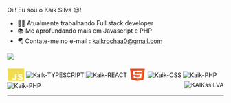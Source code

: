Oii! Eu sou o Kaik Silva 😉! 

- 🐱‍👤 Atualmente trabalhando Full stack developer
- 📚 Me aprofundando mais em Javascript e PHP
- 🪂 Contate-me no e-mail : kaikrochaa0@gmail.com

<div>
  <a href="https://github.com/KaikSilva">
  <img height="200em" src="https://github-readme-stats.vercel.app/api?username=KaikSilva&show_icons=true&theme=dark&include_all_commits=true&count_private=true"/>
  </a>
</div>
  
 <div style="display: inline_block"><br>
  <img align="center" alt="Kaik-Js" height="30" width="40" src="https://raw.githubusercontent.com/devicons/devicon/master/icons/javascript/javascript-plain.svg">
  <img align="center" alt="Kaik-TYPESCRIPT" height="30" width="40" src="https://cdn.jsdelivr.net/gh/devicons/devicon/icons/typescript/typescript-original.svg" />
  <img align="center" alt="Kaik-REACT" height="30" width="40" src="https://cdn.jsdelivr.net/gh/devicons/devicon/icons/react/react-original.svg" />
  <img align="center" alt="Kaik-HTML" height="30" width="40" src="https://raw.githubusercontent.com/devicons/devicon/master/icons/html5/html5-original.svg">
  <img align="center" alt="Kaik-CSS" height="30" width="40" src="https://cdn.jsdelivr.net/gh/devicons/devicon/icons/css3/css3-original.svg" />
  <img align="center" alt="Kaik-PHP" height="30" width="40" src="https://cdn.jsdelivr.net/gh/devicons/devicon/icons/php/php-plain.svg" />
  <img align="center" alt="Kaik-PHP" height="30" width="40" src="https://cdn.jsdelivr.net/gh/devicons/devicon/icons/laravel/laravel-plain.svg" />

   
  <img align="right" alt="KAIKssILVA" src="https://media.tenor.com/images/d1d7f6ef9cf24497a9d61b0a83a0f50e/tenor.gif">
</div>
  
  <hr>
  
  <div> 


  
<!--- ![Snake animation](https://github.com/KaikSilva/KaikSilva/blob/output/github-contribution-grid-snake.svg)----->
  
